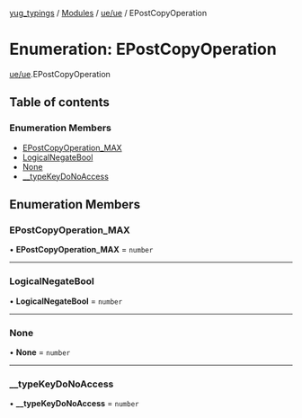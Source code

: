 [yug_typings](../README.md) / [Modules](../modules.md) / [ue/ue](../modules/ue_ue.md) / EPostCopyOperation

# Enumeration: EPostCopyOperation

[ue/ue](../modules/ue_ue.md).EPostCopyOperation

## Table of contents

### Enumeration Members

- [EPostCopyOperation\_MAX](ue_ue.EPostCopyOperation.md#epostcopyoperation_max)
- [LogicalNegateBool](ue_ue.EPostCopyOperation.md#logicalnegatebool)
- [None](ue_ue.EPostCopyOperation.md#none)
- [\_\_typeKeyDoNoAccess](ue_ue.EPostCopyOperation.md#__typekeydonoaccess)

## Enumeration Members

### EPostCopyOperation\_MAX

• **EPostCopyOperation\_MAX** = `number`

___

### LogicalNegateBool

• **LogicalNegateBool** = `number`

___

### None

• **None** = `number`

___

### \_\_typeKeyDoNoAccess

• **\_\_typeKeyDoNoAccess** = `number`
